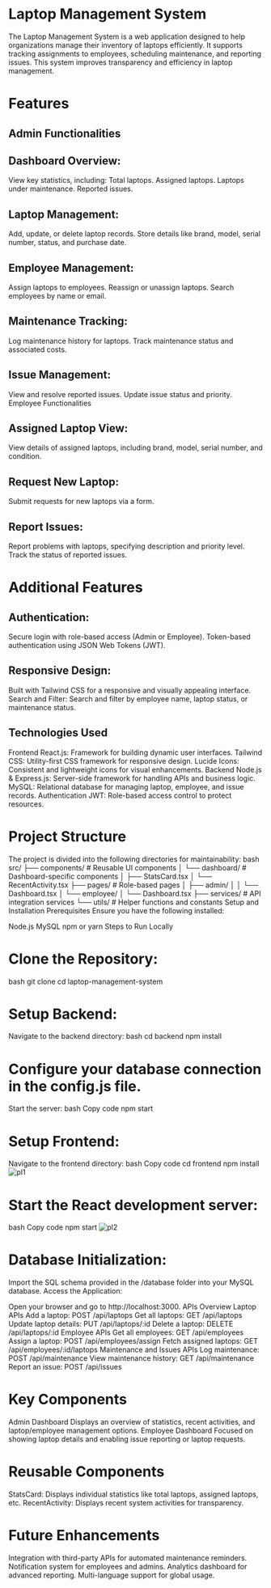 # Laptop Management System
The Laptop Management System is a web application designed to help organizations manage their inventory of laptops efficiently. It supports tracking assignments to employees, scheduling maintenance, and reporting issues. This system improves transparency and efficiency in laptop management.

# Features
## Admin Functionalities
## Dashboard Overview:
View key statistics, including:
Total laptops.
Assigned laptops.
Laptops under maintenance.
Reported issues.
## Laptop Management:
Add, update, or delete laptop records.
Store details like brand, model, serial number, status, and purchase date.
## Employee Management:
Assign laptops to employees.
Reassign or unassign laptops.
Search employees by name or email.
## Maintenance Tracking:
Log maintenance history for laptops.
Track maintenance status and associated costs.
## Issue Management:
View and resolve reported issues.
Update issue status and priority.
Employee Functionalities
## Assigned Laptop View:
View details of assigned laptops, including brand, model, serial number, and condition.
## Request New Laptop:
Submit requests for new laptops via a form.
## Report Issues:
Report problems with laptops, specifying description and priority level.
Track the status of reported issues.
# Additional Features
## Authentication:
Secure login with role-based access (Admin or Employee).
Token-based authentication using JSON Web Tokens (JWT).
## Responsive Design:
Built with Tailwind CSS for a responsive and visually appealing interface.
Search and Filter:
Search and filter by employee name, laptop status, or maintenance status.
## Technologies Used
Frontend
React.js: Framework for building dynamic user interfaces.
Tailwind CSS: Utility-first CSS framework for responsive design.
Lucide Icons: Consistent and lightweight icons for visual enhancements.
Backend
Node.js & Express.js: Server-side framework for handling APIs and business logic.
MySQL: Relational database for managing laptop, employee, and issue records.
Authentication
JWT: Role-based access control to protect resources.
# Project Structure
The project is divided into the following directories for maintainability:
bash
src/
├── components/           # Reusable UI components
│   └── dashboard/        # Dashboard-specific components
│       ├── StatsCard.tsx
│       └── RecentActivity.tsx
├── pages/                # Role-based pages
│   ├── admin/
│   │   └── Dashboard.tsx
│   └── employee/
│       └── Dashboard.tsx
├── services/             # API integration services
└── utils/                # Helper functions and constants
Setup and Installation
Prerequisites
Ensure you have the following installed:

Node.js
MySQL
npm or yarn
Steps to Run Locally
# Clone the Repository:
bash
git clone <repository-url>
cd laptop-management-system
# Setup Backend:
Navigate to the backend directory:
bash
cd backend
npm install
# Configure your database connection in the config.js file.
Start the server:
bash
Copy code
npm start
# Setup Frontend:
Navigate to the frontend directory:
bash
Copy code
cd frontend
npm install
![pl1](https://github.com/user-attachments/assets/bda16aed-1065-4597-8dc3-db3cba3c6020)

# Start the React development server:
bash
Copy code
npm start
![pl2](https://github.com/user-attachments/assets/b0ab1cda-7db8-4fae-943c-4a909685f6f6)

# Database Initialization:

Import the SQL schema provided in the /database folder into your MySQL database.
Access the Application:

Open your browser and go to http://localhost:3000.
APIs Overview
Laptop APIs
Add a laptop: POST /api/laptops
Get all laptops: GET /api/laptops
Update laptop details: PUT /api/laptops/:id
Delete a laptop: DELETE /api/laptops/:id
Employee APIs
Get all employees: GET /api/employees
Assign a laptop: POST /api/employees/assign
Fetch assigned laptops: GET /api/employees/:id/laptops
Maintenance and Issues APIs
Log maintenance: POST /api/maintenance
View maintenance history: GET /api/maintenance
Report an issue: POST /api/issues
# Key Components
Admin Dashboard
Displays an overview of statistics, recent activities, and laptop/employee management options.
Employee Dashboard
Focused on showing laptop details and enabling issue reporting or laptop requests.
# Reusable Components
StatsCard: Displays individual statistics like total laptops, assigned laptops, etc.
RecentActivity: Displays recent system activities for transparency.
# Future Enhancements
Integration with third-party APIs for automated maintenance reminders.
Notification system for employees and admins.
Analytics dashboard for advanced reporting.
Multi-language support for global usage.
